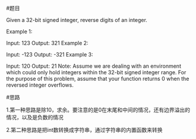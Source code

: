 #题目

Given a 32-bit signed integer, reverse digits of an integer.

Example 1:

Input: 123
Output:  321
Example 2:

Input: -123
Output: -321
Example 3:

Input: 120
Output: 21
Note:
Assume we are dealing with an environment which could only hold integers within the 
32-bit signed integer range. For the purpose of this problem, assume that your function 
returns 0 when the reversed integer overflows.

#思路

1.第一种思路是除10，求余。要注意的是0在末尾和中间的情况，还有边界溢出的情况，以及是负数的情况

2.第二种思路是把int数转换成字符串，通过字符串的内置函数来转换
